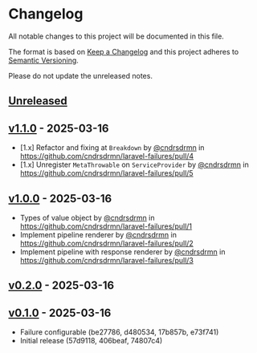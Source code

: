 # Changelog

All notable changes to this project will be documented in this file.

The format is based on [Keep a Changelog](http://keepachangelog.com/)
and this project adheres to [Semantic Versioning](http://semver.org/).

Please do not update the unreleased notes.

## [Unreleased](https://github.com/cndrsdrmn/laravel-failures/compare/v1.1.0...1.x)

## [v1.1.0](https://github.com/cndrsdrmn/laravel-failures/compare/v1.0.0...v1.1.0) - 2025-03-16

* [1.x] Refactor and fixing at `Breakdown` by [@cndrsdrmn](https://github.com/cndrsdrmn) in https://github.com/cndrsdrmn/laravel-failures/pull/4
* [1.x] Unregister `MetaThrowable` on `ServiceProvider` by [@cndrsdrmn](https://github.com/cndrsdrmn) in https://github.com/cndrsdrmn/laravel-failures/pull/5

## [v1.0.0](https://github.com/cndrsdrmn/laravel-failures/compare/v0.2.0...v1.0.0) - 2025-03-16

* Types of value object by [@cndrsdrmn](https://github.com/cndrsdrmn) in https://github.com/cndrsdrmn/laravel-failures/pull/1
* Implement pipeline renderer by [@cndrsdrmn](https://github.com/cndrsdrmn) in https://github.com/cndrsdrmn/laravel-failures/pull/2
* Implement pipeline with response renderer by [@cndrsdrmn](https://github.com/cndrsdrmn) in https://github.com/cndrsdrmn/laravel-failures/pull/3

## [v0.2.0](https://github.com/cndrsdrmn/laravel-failures/compare/v0.1.0...v0.2.0) - 2025-03-16

<!-- Content should be placed here -->
## [v0.1.0](https://github.com/cndrsdrmn/laravel-failures/commits/v0.1.0) - 2025-03-16

* Failure configurable (be27786, d480534, 17b857b, e73f741)
* Initial release (57d9118, 406beaf, 74807c4)
